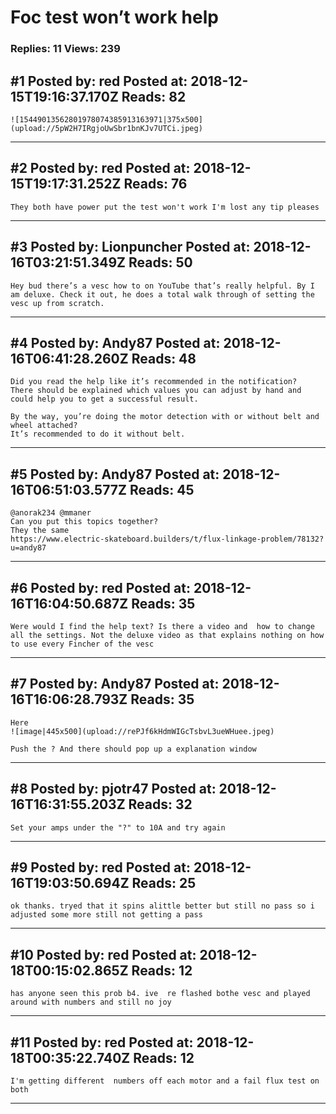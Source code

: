 # Foc test won&rsquo;t work help

### Replies: 11 Views: 239

## \#1 Posted by: red Posted at: 2018-12-15T19:16:37.170Z Reads: 82

```
![15449013562801978074385913163971|375x500](upload://5pW2H7IRgjoUwSbr1bnKJv7UTCi.jpeg)
```

---
## \#2 Posted by: red Posted at: 2018-12-15T19:17:31.252Z Reads: 76

```
They both have power put the test won't work I'm lost any tip pleases
```

---
## \#3 Posted by: Lionpuncher Posted at: 2018-12-16T03:21:51.349Z Reads: 50

```
Hey bud there’s a vesc how to on YouTube that’s really helpful. By I am deluxe. Check it out, he does a total walk through of setting the vesc up from scratch.
```

---
## \#4 Posted by: Andy87 Posted at: 2018-12-16T06:41:28.260Z Reads: 48

```
Did you read the help like it’s recommended in the notification?
There should be explained which values you can adjust by hand and could help you to get a successful result.

By the way, you’re doing the motor detection with or without belt and wheel attached?
It’s recommended to do it without belt.
```

---
## \#5 Posted by: Andy87 Posted at: 2018-12-16T06:51:03.577Z Reads: 45

```
@anorak234 @mmaner
Can you put this topics together?
They the same 
https://www.electric-skateboard.builders/t/flux-linkage-problem/78132?u=andy87
```

---
## \#6 Posted by: red Posted at: 2018-12-16T16:04:50.687Z Reads: 35

```
Were would I find the help text? Is there a video and  how to change all the settings. Not the deluxe video as that explains nothing on how to use every Fincher of the vesc
```

---
## \#7 Posted by: Andy87 Posted at: 2018-12-16T16:06:28.793Z Reads: 35

```
Here
![image|445x500](upload://rePJf6kHdmWIGcTsbvL3ueWHuee.jpeg)

Push the ? And there should pop up a explanation window
```

---
## \#8 Posted by: pjotr47 Posted at: 2018-12-16T16:31:55.203Z Reads: 32

```
Set your amps under the "?" to 10A and try again
```

---
## \#9 Posted by: red Posted at: 2018-12-16T19:03:50.694Z Reads: 25

```
ok thanks. tryed that it spins alittle better but still no pass so i adjusted some more still not getting a pass
```

---
## \#10 Posted by: red Posted at: 2018-12-18T00:15:02.865Z Reads: 12

```
has anyone seen this prob b4. ive  re flashed bothe vesc and played around with numbers and still no joy
```

---
## \#11 Posted by: red Posted at: 2018-12-18T00:35:22.740Z Reads: 12

```
I'm getting different  numbers off each motor and a fail flux test on both
```

---
